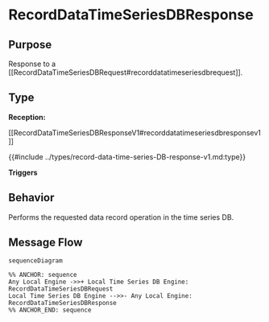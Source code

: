 <div class="message">

# RecordDataTimeSeriesDBResponse

## Purpose

<!-- --8<-- [start:purpose] -->
Response to a [[RecordDataTimeSeriesDBRequest#recorddatatimeseriesdbrequest]].
<!-- --8<-- [end:purpose] -->

## Type

<!-- --8<-- [start:type] -->
**Reception:**

[[RecordDataTimeSeriesDBResponseV1#recorddatatimeseriesdbresponsev1]]

{{#include ../types/record-data-time-series-DB-response-v1.md:type}}

**Triggers**


<!-- --8<-- [end:type] -->

## Behavior

<!-- --8<-- [start:behavior] -->
Performs the requested data record operation in the time series DB. 
<!-- --8<-- [end:behavior] -->


## Message Flow

<!-- --8<-- [start:messages] -->
```mermaid
sequenceDiagram

%% ANCHOR: sequence
Any Local Engine ->>+ Local Time Series DB Engine: RecordDataTimeSeriesDBRequest
Local Time Series DB Engine -->>- Any Local Engine: RecordDataTimeSeriesDBResponse
%% ANCHOR_END: sequence
```

<!-- --8<-- [end:messages] -->

</div>